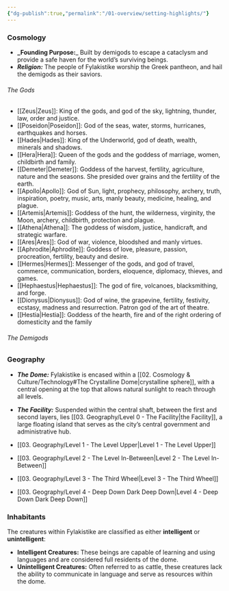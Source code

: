 ```yaml
---
{"dg-publish":true,"permalink":"/01-overview/setting-highlights/"}
---
```


### Cosmology
- **_Founding Purpose:**_ Built by demigods to escape a cataclysm and provide a safe haven for the world’s surviving beings.
- **_Religion:_** The people of Fylakistike worship the Greek pantheon, and hail the demigods as their saviors.

###### The Gods
- [[Zeus\|Zeus]]: King of the gods, and god of the sky, lightning, thunder, law, order and justice.
- [[Poseidon\|Poseidon]]: God of the seas, water, storms, hurricanes, earthquakes and horses.
- [[Hades\|Hades]]: King of the Underworld, god of death, wealth, minerals and shadows.
- [[Hera\|Hera]]: Queen of the gods and the goddess of marriage, women, childbirth and family.
- [[Demeter\|Demeter]]: Goddess of the harvest, fertility, agriculture, nature and the seasons. She presided over grains and the fertility of the earth.
- [[Apollo\|Apollo]]: God of Sun, light, prophecy, philosophy, archery, truth, inspiration, poetry, music, arts, manly beauty, medicine, healing, and plague.
- [[Artemis\|Artemis]]: Goddess of the hunt, the wilderness, virginity, the Moon, archery, childbirth, protection and plague.
- [[Athena\|Athena]]: The goddess of wisdom, justice, handicraft, and strategic warfare. 
- [[Ares\|Ares]]: God of war, violence, bloodshed and manly virtues.
- [[Aphrodite\|Aphrodite]]: Goddess of love, pleasure, passion, procreation, fertility, beauty and desire.
- [[Hermes\|Hermes]]: Messenger of the gods, and god of travel, commerce, communication, borders, eloquence, diplomacy, thieves, and games.
- [[Hephaestus\|Hephaestus]]: The god of fire, volcanoes, blacksmithing, and forge.
- [[Dionysus\|Dionysus]]: God of wine, the grapevine, fertility, festivity, ecstasy, madness and resurrection. Patron god of the art of theatre.
- [[Hestia\|Hestia]]: Goddess of the hearth, fire and of the right ordering of domesticity and the family

###### The Demigods


### Geography
- **_The Dome:_** Fylakistike is encased within a [[02. Cosmology & Culture/Technology#The Crystalline Dome\|crystalline sphere]], with a central opening at the top that allows natural sunlight to reach through all levels.
    
- **_The Facility:_** Suspended within the central shaft, between the first and second layers, lies [[03. Geography/Level 0 - The Facility\|the Facility]], a large floating island that serves as the city’s central government and administrative hub.
- [[03. Geography/Level 1 - The Level Upper\|Level 1 - The Level Upper]]
- [[03. Geography/Level 2 - The Level In-Between\|Level 2 - The Level In-Between]]
- [[03. Geography/Level 3 - The Third Wheel\|Level 3 - The Third Wheel]]
- [[03. Geography/Level 4 - Deep Down Dark Deep Down\|Level 4 - Deep Down Dark Deep Down]]

### **Inhabitants**
The creatures within Fylakistike are classified as either **intelligent** or **unintelligent**:
- **Intelligent Creatures:** These beings are capable of learning and using languages and are considered full residents of the dome.
- **Unintelligent Creatures:** Often referred to as cattle, these creatures lack the ability to communicate in language and serve as resources within the dome.

